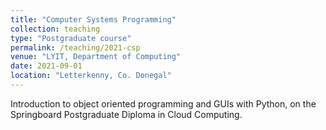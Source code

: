 ```yaml
---
title: "Computer Systems Programming"
collection: teaching
type: "Postgraduate course"
permalink: /teaching/2021-csp
venue: "LYIT, Department of Computing"
date: 2021-09-01
location: "Letterkenny, Co. Donegal"
---
```


Introduction to object oriented programming and GUIs with Python, on the Springboard Postgraduate Diploma in Cloud Computing.
